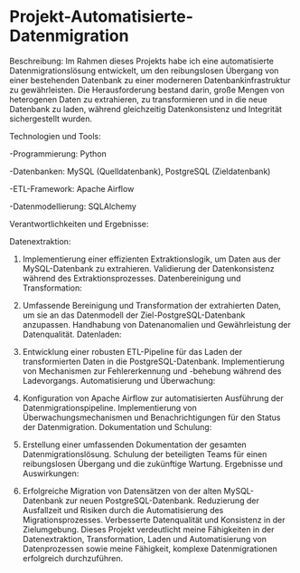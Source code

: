 # Projekt-Automatisierte-Datenmigration
Beschreibung:
Im Rahmen dieses Projekts habe ich eine automatisierte Datenmigrationslösung entwickelt, um den reibungslosen Übergang von einer bestehenden Datenbank zu einer moderneren Datenbankinfrastruktur zu gewährleisten. Die Herausforderung bestand darin, große Mengen von heterogenen Daten zu extrahieren, zu transformieren und in die neue Datenbank zu laden, während gleichzeitig Datenkonsistenz und Integrität sichergestellt wurden.

Technologien und Tools:

-Programmierung: Python

-Datenbanken: MySQL (Quelldatenbank), PostgreSQL (Zieldatenbank)

-ETL-Framework: Apache Airflow

-Datenmodellierung: SQLAlchemy


Verantwortlichkeiten und Ergebnisse:

Datenextraktion:

1. Implementierung einer effizienten Extraktionslogik, um Daten aus der MySQL-Datenbank zu extrahieren.
Validierung der Datenkonsistenz während des Extraktionsprozesses.
Datenbereinigung und Transformation:

2. Umfassende Bereinigung und Transformation der extrahierten Daten, um sie an das Datenmodell der Ziel-PostgreSQL-Datenbank anzupassen.
Handhabung von Datenanomalien und Gewährleistung der Datenqualität.
Datenladen:

3. Entwicklung einer robusten ETL-Pipeline für das Laden der transformierten Daten in die PostgreSQL-Datenbank.
Implementierung von Mechanismen zur Fehlererkennung und -behebung während des Ladevorgangs.
Automatisierung und Überwachung:

4. Konfiguration von Apache Airflow zur automatisierten Ausführung der Datenmigrationspipeline.
Implementierung von Überwachungsmechanismen und Benachrichtigungen für den Status der Datenmigration.
Dokumentation und Schulung:

5. Erstellung einer umfassenden Dokumentation der gesamten Datenmigrationslösung.
Schulung der beteiligten Teams für einen reibungslosen Übergang und die zukünftige Wartung.
Ergebnisse und Auswirkungen:

6. Erfolgreiche Migration von Datensätzen von der alten MySQL-Datenbank zur neuen PostgreSQL-Datenbank.
Reduzierung der Ausfallzeit und Risiken durch die Automatisierung des Migrationsprozesses.
Verbesserte Datenqualität und Konsistenz in der Zielumgebung.
Dieses Projekt verdeutlicht meine Fähigkeiten in der Datenextraktion, Transformation, Laden und Automatisierung von Datenprozessen sowie meine Fähigkeit, komplexe Datenmigrationen erfolgreich durchzuführen.
